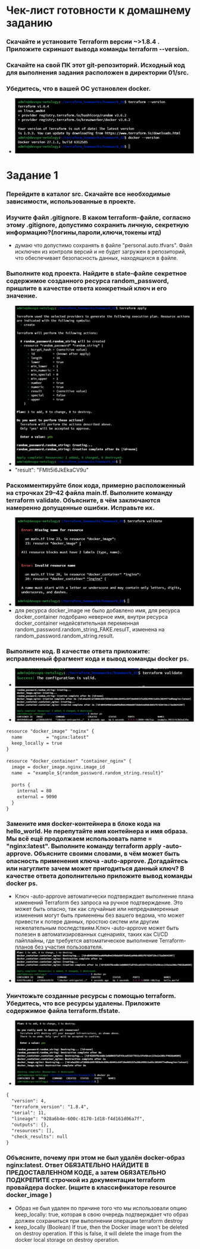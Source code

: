 # Чек-лист готовности к домашнему заданию
### Скачайте и установите Terraform версии ~>1.8.4 . Приложите скриншот вывода команды terraform --version. 
### Скачайте на свой ПК этот git-репозиторий. Исходный код для выполнения задания расположен в директории 01/src.
### Убедитесь, что в вашей ОС установлен docker.
* ![alt text](https://github.com/AntonKurapov66/terraform_homeworks/blob/main/homework_01/img/01_0_0.PNG)

# Задание 1
### Перейдите в каталог src. Скачайте все необходимые зависимости, использованные в проекте.
### Изучите файл .gitignore. В каком terraform-файле, согласно этому .gitignore, допустимо сохранить личную, секретную информацию?(логины,пароли,ключи,токены итд)
* думаю что допустимо сохранять в файле "personal.auto.tfvars". Файл исключен из контроля версий и не будет загружен в репозиторий, что обеспечивает безопасность данных, находящихся в файле.
### Выполните код проекта. Найдите в state-файле секретное содержимое созданного ресурса random_password, пришлите в качестве ответа конкретный ключ и его значение.
* ![alt text](https://github.com/AntonKurapov66/terraform_homeworks/blob/main/homework_01/img/01_1.PNG)
* "result": "FMIt5i6JkEkaCV9u" 
### Раскомментируйте блок кода, примерно расположенный на строчках 29–42 файла main.tf. Выполните команду terraform validate. Объясните, в чём заключаются намеренно допущенные ошибки. Исправьте их.
* ![alt text](https://github.com/AntonKurapov66/terraform_homeworks/blob/main/homework_01/img/01_2.PNG)
* для ресурса docker_image не было добавлено имя, для ресурса docker_container подобрано неверное имя, внутри ресурса docker_container недейсвтительная переменная random_password.random_string_FAKE.resulT, изменена на random_password.random_string.result.
### Выполните код. В качестве ответа приложите: исправленный фрагмент кода и вывод команды docker ps.
* ![alt text](https://github.com/AntonKurapov66/terraform_homeworks/blob/main/homework_01/img/01_3.PNG)
* ![alt text](https://github.com/AntonKurapov66/terraform_homeworks/blob/main/homework_01/img/01_5.PNG)
```hcl
resource "docker_image" "nginx" {
  name         = "nginx:latest"
  keep_locally = true
}

resource "docker_container" "container_nginx" {
  image = docker_image.nginx.image_id
  name  = "example_${random_password.random_string.result}"

  ports {
    internal = 80
    external = 9090
  }
}
```
### Замените имя docker-контейнера в блоке кода на hello_world. Не перепутайте имя контейнера и имя образа. Мы всё ещё продолжаем использовать name = "nginx:latest". Выполните команду terraform apply -auto-approve. Объясните своими словами, в чём может быть опасность применения ключа -auto-approve. Догадайтесь или нагуглите зачем может пригодиться данный ключ? В качестве ответа дополнительно приложите вывод команды docker ps.
* Ключ -auto-approve автоматически подтверждает выполнение плана изменений Terraform без запроса на ручное подтверждение. Это может быть опасно, так как случайные или непреднамеренные изменения могут быть применены без вашего ведома, что может привести к потере данных, простою систем или другим нежелательным последствиям.Ключ -auto-approve может быть полезен в автоматизированных сценариях, таких как CI/CD пайплайны, где требуется автоматическое выполнение Terraform-планов без участия пользователя.
* ![alt text](https://github.com/AntonKurapov66/terraform_homeworks/blob/main/homework_01/img/01_6.PNG)
### Уничтожьте созданные ресурсы с помощью terraform. Убедитесь, что все ресурсы удалены. Приложите содержимое файла terraform.tfstate.
* ![alt text](https://github.com/AntonKurapov66/terraform_homeworks/blob/main/homework_01/img/01_7.PNG)
```hcl
{
  "version": 4,
  "terraform_version": "1.8.4",
  "serial": 11,
  "lineage": "928a6b4e-600c-8170-1d18-f4d161d06a7f",
  "outputs": {},
  "resources": [],
  "check_results": null
}
```
### Объясните, почему при этом не был удалён docker-образ nginx:latest. Ответ ОБЯЗАТЕЛЬНО НАЙДИТЕ В ПРЕДОСТАВЛЕННОМ КОДЕ, а затем ОБЯЗАТЕЛЬНО ПОДКРЕПИТЕ строчкой из документации terraform провайдера docker. (ищите в классификаторе resource docker_image )
* Образ не был удален по причине того что мы использовали опцию keep_locally: true, которая в свою очередь подтверждает что образ должен сохраниться при выполнении операции terraform destroy 
* keep_locally (Boolean) If true, then the Docker image won't be deleted on destroy operation. If this is false, it will delete the image from the docker local storage on destroy operation.
